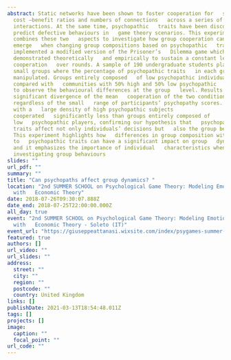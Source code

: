 ```yaml
---
abstract: Static networks have been shown to foster cooperation for   specific
  cost –benefit ratios and numbers of connections   across a series of
  interactions. At the same time, psychopathic   traits have been discovered to
  predict defective behaviours in   game theory scenarios. This experiment
  combines these two   aspects to investigate how group cooperation can
  emerge   when changing group compositions based on psychopathic   traits. We
  implemented a modified version of the Prisoner’s   Dilemma game which has been
  demonstrated theoretically   and empirically to sustain a constant level of
  cooperation   over rounds. A sample of 190 undergraduate students played   in
  small groups where the percentage of psychopathic traits   in each group was
  manipulated. Groups entirely composed   of low psychopathic individuals were
  compared with   communities with 50% high and 50% low psychopathic   players,
  to observe the behavioural differences at the group   level. Results showed a
  significant divergence of the mean   cooperation of the two conditions,
  regardless of the small   range of participants’ psychopathy scores. Groups
  with a   large density of high psychopathic subjects
  cooperated   significantly less than groups entirely composed of
  low   psychopathic players, confirming our hypothesis that   psychopathic
  traits affect not only individuals’ decisions but   also the group behaviour.
  This experiment highlights how   differences in group composition with respect
  to   psychopathic traits can have a significant impact on group   dynamics,
  and it emphasizes the importance of individual   characteristics when
  investigating group behaviours
slides: ""
url_pdf: ""
summary: ""
title: "Can psychopaths affect group dynamics? "
location: "2nd SUMMER SCHOOL on Psychological Game Theory: Modeling Emotions
  with   Economic Theory"
date: 2018-07-26T09:30:07.888Z
date_end: 2018-07-25T22:00:00.000Z
all_day: true
event: "2nd SUMMER SCHOOL on Psychological Game Theory: Modeling Emotions
  with   Economic Theory - Soleto (IT)"
event_url: "https://giuseppeattanasi.wixsite.com/index/psygames-summer-school "
featured: true
authors: []
url_video: ""
url_slides: ""
address:
  street: ""
  city: ""
  region: ""
  postcode: ""
  country: United Kingdom
links: []
publishDate: 2021-03-13T18:54:48.011Z
tags: []
projects: []
image:
  caption: ""
  focal_point: ""
url_code: ""
---
```

